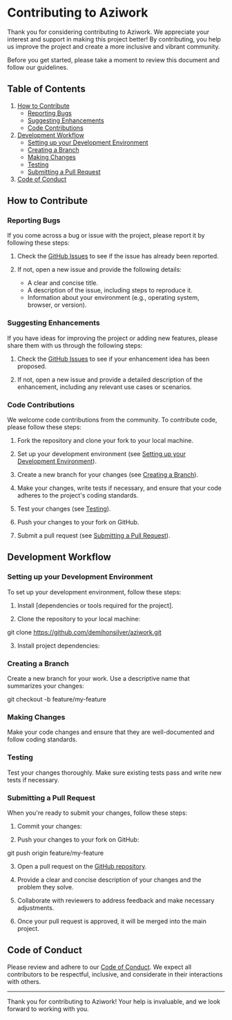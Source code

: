 # Contributing to Aziwork

Thank you for considering contributing to Aziwork. We appreciate your interest and support in making this project better! By contributing, you help us improve the project and create a more inclusive and vibrant community.

Before you get started, please take a moment to review this document and follow our guidelines.

## Table of Contents

1. [How to Contribute](#how-to-contribute)
   - [Reporting Bugs](#reporting-bugs)
   - [Suggesting Enhancements](#suggesting-enhancements)
   - [Code Contributions](#code-contributions)
2. [Development Workflow](#development-workflow)
   - [Setting up your Development Environment](#setting-up-your-development-environment)
   - [Creating a Branch](#creating-a-branch)
   - [Making Changes](#making-changes)
   - [Testing](#testing)
   - [Submitting a Pull Request](#submitting-a-pull-request)
3. [Code of Conduct](#code-of-conduct)

## How to Contribute

### Reporting Bugs

If you come across a bug or issue with the project, please report it by following these steps:

1. Check the [GitHub Issues](https://github.com/demjhonsilver/aziwork/issues) to see if the issue has already been reported.

2. If not, open a new issue and provide the following details:
   - A clear and concise title.
   - A description of the issue, including steps to reproduce it.
   - Information about your environment (e.g., operating system, browser, or version).

### Suggesting Enhancements

If you have ideas for improving the project or adding new features, please share them with us through the following steps:

1. Check the [GitHub Issues](https://github.com/demjhonsilver/aziwork/issues) to see if your enhancement idea has been proposed.

2. If not, open a new issue and provide a detailed description of the enhancement, including any relevant use cases or scenarios.

### Code Contributions

We welcome code contributions from the community. To contribute code, please follow these steps:

1. Fork the repository and clone your fork to your local machine.

2. Set up your development environment (see [Setting up your Development Environment](#setting-up-your-development-environment)).

3. Create a new branch for your changes (see [Creating a Branch](#creating-a-branch)).

4. Make your changes, write tests if necessary, and ensure that your code adheres to the project's coding standards.

5. Test your changes (see [Testing](#testing)).

6. Push your changes to your fork on GitHub.

7. Submit a pull request (see [Submitting a Pull Request](#submitting-a-pull-request)).

## Development Workflow

### Setting up your Development Environment

To set up your development environment, follow these steps:

1. Install [dependencies or tools required for the project].

2. Clone the repository to your local machine:

git clone https://github.com/demjhonsilver/aziwork.git

3. Install project dependencies:


### Creating a Branch

Create a new branch for your work. Use a descriptive name that summarizes your changes:

git checkout -b feature/my-feature


### Making Changes

Make your code changes and ensure that they are well-documented and follow coding standards.

### Testing

Test your changes thoroughly. Make sure existing tests pass and write new tests if necessary.

### Submitting a Pull Request

When you're ready to submit your changes, follow these steps:

1. Commit your changes:

2. Push your changes to your fork on GitHub:

git push origin feature/my-feature


3. Open a pull request on the [GitHub repository](https://github.com/demjhonsilver/aziwork/pulls).

4. Provide a clear and concise description of your changes and the problem they solve.

5. Collaborate with reviewers to address feedback and make necessary adjustments.

6. Once your pull request is approved, it will be merged into the main project.

## Code of Conduct

Please review and adhere to our [Code of Conduct](CODE_OF_CONDUCT.md). We expect all contributors to be respectful, inclusive, and considerate in their interactions with others.

---

Thank you for contributing to Aziwork! Your help is invaluable, and we look forward to working with you.
